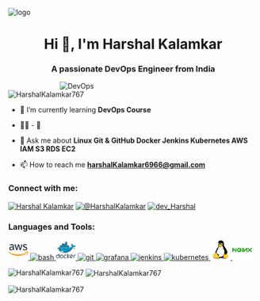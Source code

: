 ![logo](https://github.com/HarshalKalamkar767/HarshalKalamkar767/blob/main/Banner.png.png)
<h1 align="center">Hi 👋, I'm Harshal Kalamkar</h1>
<h3 align="center">A passionate DevOps Engineer from India</h3>

<img align="right" alt="DevOps" width="400" src="https://media.tenor.com/S59bPkT0pqcAAAAC/programming.gif">



<p align="left"> <img src="https://komarev.com/ghpvc/?username=HarshalKalamkar767&label=Profile%20views&color=0e75b6&style=flat" alt="HarshalKalamkar767" /> </p>

- 🌱 I’m currently learning **DevOps Course**

- 👨‍💻 - 📝

- 💬 Ask me about **Linux Git & GitHub Docker Jenkins Kubernetes AWS IAM S3 RDS EC2**

- 📫 How to reach me **harshalKalamkar6966@gmail.com**

<h3 align="left">Connect with me:</h3>
<p align="left">
<a href="https://linkedin.com/in/HarshalKalamkar" target="blank"><img align="center" src="https://raw.githubusercontent.com/rahuldkjain/github-profile-readme-generator/master/src/images/icons/Social/linked-in-alt.svg" alt="Harshal Kalamkar" height="30" width="40" /></a>
<a href="https://hashnode.com/@HarshalKalamkar" target="blank"><img align="center" src="https://raw.githubusercontent.com/rahuldkjain/github-profile-readme-generator/master/src/images/icons/Social/hashnode.svg" alt="@HarshalKalamkar" height="30" width="40" /></a>
<a href="https://www.youtube.com/c/dev_Harshal" target="blank"><img align="center" src="https://raw.githubusercontent.com/rahuldkjain/github-profile-readme-generator/master/src/images/icons/Social/youtube.svg" alt="dev_Harshal" height="30" width="40" /></a>
</p>

<h3 align="left">Languages and Tools:</h3>
<p align="left"> <a href="https://aws.amazon.com" target="_blank" rel="noreferrer"> <img src="https://raw.githubusercontent.com/devicons/devicon/master/icons/amazonwebservices/amazonwebservices-original-wordmark.svg" alt="aws" width="40" height="40"/> </a> <a href="https://www.gnu.org/software/bash/" target="_blank" rel="noreferrer"> <img src="https://www.vectorlogo.zone/logos/gnu_bash/gnu_bash-icon.svg" alt="bash" width="40" height="40"/> </a> <a href="https://www.docker.com/" target="_blank" rel="noreferrer"> <img src="https://raw.githubusercontent.com/devicons/devicon/master/icons/docker/docker-original-wordmark.svg" alt="docker" width="40" height="40"/> </a> <a href="https://git-scm.com/" target="_blank" rel="noreferrer"> <img src="https://www.vectorlogo.zone/logos/git-scm/git-scm-icon.svg" alt="git" width="40" height="40"/> </a> <a href="https://grafana.com" target="_blank" rel="noreferrer"> <img src="https://www.vectorlogo.zone/logos/grafana/grafana-icon.svg" alt="grafana" width="40" height="40"/> </a> <a href="https://www.jenkins.io" target="_blank" rel="noreferrer"> <img src="https://www.vectorlogo.zone/logos/jenkins/jenkins-icon.svg" alt="jenkins" width="40" height="40"/> </a> <a href="https://kubernetes.io" target="_blank" rel="noreferrer"> <img src="https://www.vectorlogo.zone/logos/kubernetes/kubernetes-icon.svg" alt="kubernetes" width="40" height="40"/> </a> <a href="https://www.linux.org/" target="_blank" rel="noreferrer"> <img src="https://raw.githubusercontent.com/devicons/devicon/master/icons/linux/linux-original.svg" alt="linux" width="40" height="40"/> </a> <a href="https://www.nginx.com" target="_blank" rel="noreferrer"> <img src="https://raw.githubusercontent.com/devicons/devicon/master/icons/nginx/nginx-original.svg" alt="nginx" width="40" height="40"/> </a> </p>

<p><img align="left" src="https://github-readme-stats.vercel.app/api/top-langs?username=HarshalKalamkar767&show_icons=true&locale=en&layout=compact" alt="HarshalKalamkar767" /></p>

<p>&nbsp;<img align="center" src="https://github-readme-stats.vercel.app/api?username=HarshalKalamkar767&show_icons=true&locale=en" alt="HarshalKalamkar767" /></p>

<p><img align="center" src="https://github-readme-streak-stats.herokuapp.com/?user=HarshalKalamkar767&" alt="HarshalKalamkar767" /></p>

